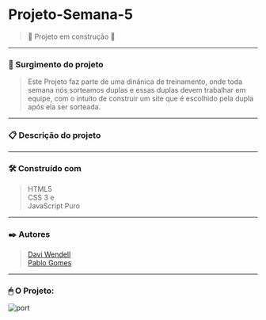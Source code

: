 # Projeto-Semana-5

> :construction: Projeto em construção :construction:
<hr>

### 🚀 Surgimento do projeto
>Este Projeto faz parte de uma dinânica de treinamento, onde toda semana nós sorteamos duplas e essas duplas devem trabalhar em equipe, com o intuíto de construir um site que é escolhido pela dupla após ela ser sorteada.

<hr>

### 📋 Descrição do projeto
> 

<hr>

### 🛠️ Construído com
>HTML5 <br>
>CSS 3 e <br>
>JavaScript Puro
<hr>
 
  ### ✒️ Autores
 > <a href="https://github.com/Davimrp">Davi Wendell</a> <br>
 > <a href="https://github.com/PabloDamato">Pablo Gomes</a> <br>
  
  <hr>
  
### 🖱 O Projeto:
![port](https://user-images.githubusercontent.com/119756640/219902883-8e93d825-f640-4e88-9af2-7792f8abde46.png)

